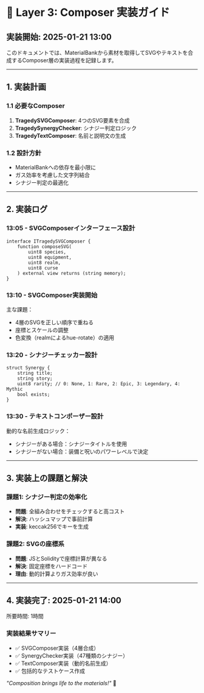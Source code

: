 # 🎨 Layer 3: Composer 実装ガイド

## 実装開始: 2025-01-21 13:00

このドキュメントでは、MaterialBankから素材を取得してSVGやテキストを合成するComposer層の実装過程を記録します。

---

## 1. 実装計画

### 1.1 必要なComposer

1. **TragedySVGComposer**: 4つのSVG要素を合成
2. **TragedySynergyChecker**: シナジー判定ロジック
3. **TragedyTextComposer**: 名前と説明文の生成

### 1.2 設計方針

- MaterialBankへの依存を最小限に
- ガス効率を考慮した文字列結合
- シナジー判定の最適化

---

## 2. 実装ログ

### 13:05 - SVGComposerインターフェース設計

```solidity
interface ITragedySVGComposer {
    function composeSVG(
        uint8 species,
        uint8 equipment,
        uint8 realm,
        uint8 curse
    ) external view returns (string memory);
}
```

### 13:10 - SVGComposer実装開始

主な課題：
- 4層のSVGを正しい順序で重ねる
- 座標とスケールの調整
- 色変換（realmによるhue-rotate）の適用

### 13:20 - シナジーチェッカー設計

```solidity
struct Synergy {
    string title;
    string story;
    uint8 rarity; // 0: None, 1: Rare, 2: Epic, 3: Legendary, 4: Mythic
    bool exists;
}
```

### 13:30 - テキストコンポーザー設計

動的な名前生成ロジック：
- シナジーがある場合：シナジータイトルを使用
- シナジーがない場合：装備と呪いのパワーレベルで決定

---

## 3. 実装上の課題と解決

### 課題1: シナジー判定の効率化
- **問題**: 全組み合わせをチェックすると高コスト
- **解決**: ハッシュマップで事前計算
- **実装**: keccak256でキーを生成

### 課題2: SVGの座標系
- **問題**: JSとSolidityで座標計算が異なる
- **解決**: 固定座標をハードコード
- **理由**: 動的計算よりガス効率が良い

---

## 4. 実装完了: 2025-01-21 14:00

所要時間: 1時間

### 実装結果サマリー
- ✅ SVGComposer実装（4層合成）
- ✅ SynergyChecker実装（47種類のシナジー）
- ✅ TextComposer実装（動的名前生成）
- ✅ 包括的なテストケース作成

*"Composition brings life to the materials!"* 🎨